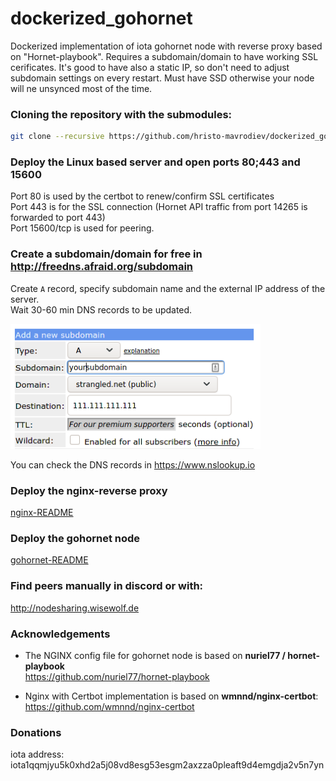 # dockerized_gohornet
Dockerized implementation of iota gohornet node with reverse proxy based on "Hornet-playbook". Requires a subdomain/domain to have working SSL cerificates. It's good to have also a static IP, so don't need to adjust subdomain settings on every restart. Must have SSD otherwise your node will ne unsynced most of the time.

### Cloning the repository with the submodules:
```sh
git clone --recursive https://github.com/hristo-mavrodiev/dockerized_gohornet.git
```


   
### Deploy the Linux based server and open ports 80;443 and 15600
Port 80 is used by the certbot to renew/confirm SSL certificates  
Port 443 is for the SSL connection (Hornet API traffic from port 14265 is forwarded to port 443)  
Port 15600/tcp is used for peering.


### Create a subdomain/domain for free in http://freedns.afraid.org/subdomain
Create `A` record, specify subdomain name and the external IP address of the server.  
Wait 30-60 min DNS records to be updated.  

<img src =https://github.com/hristo-mavrodiev/dockerized_gohornet/blob/img/subdomain.png  width = 400 height = 200>

You can check the DNS records in https://www.nslookup.io

### Deploy the nginx-reverse proxy
[nginx-README](https://github.com/hristo-mavrodiev/reverse-proxy-hornet/blob/master/README.md)

### Deploy the gohornet node
[gohornet-README](docker-hornet/README.md)

### Find peers manually in discord or with:
 http://nodesharing.wisewolf.de 
 
### Acknowledgements
 * The NGINX config file for gohornet node is based on  **nuriel77 / hornet-playbook**    
https://github.com/nuriel77/hornet-playbook

 * Nginx with Certbot implementation is based on **wmnnd/nginx-certbot**:  
   https://github.com/wmnnd/nginx-certbot 
   
### Donations
iota address: iota1qqmjyu5k0xhd2a5j08vd8esg53esgm2axzza0pleaft9d4emgdja2v5n7yn
